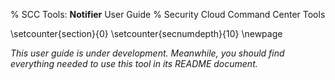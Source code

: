 % SCC Tools: **Notifier** User Guide
% Security Cloud Command Center Tools

\setcounter{section}{0}
\setcounter{secnumdepth}{10}
\newpage

_This user guide is under development. Meanwhile, you should find everything needed to use this tool in its README document._
